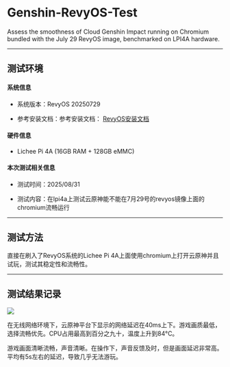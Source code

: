 # Genshin-RevyOS-Test

Assess the smoothness of Cloud Genshin Impact running on Chromium bundled with the July 29 RevyOS image, benchmarked on LPI4A hardware.

---

## 测试环境

#### 系统信息

- 系统版本：RevyOS 20250729

- 参考安装文档：参考安装文档： [RevyOS安装文档](https://revyos.github.io/docs/)

#### 硬件信息

- Lichee Pi 4A (16GB RAM + 128GB eMMC)

#### 本次测试相关信息

- 测试时间：2025/08/31

- 测试内容：在lpi4a上测试云原神能不能在7月29号的revyos镜像上面的chromium流畅运行

---

## 测试方法

直接在刷入了RevyOS系统的Lichee Pi 4A上面使用chromium上打开云原神并且试玩，测试其稳定性和流畅性。

---

## 测试结果记录

![](/home/mio/.config/marktext/images/2025-09-08-10-25-54-image.png)

在无线网络环境下，云原神平台下显示的网络延迟在40ms上下。游戏画质最低，选择流畅优先。CPU占用最高到百分之九十，温度上升到84°C。

游戏画面清晰流畅，声音清晰。在操作下，声音反馈及时，但是画面延迟非常高。平均有5s左右的延迟，导致几乎无法游玩。
